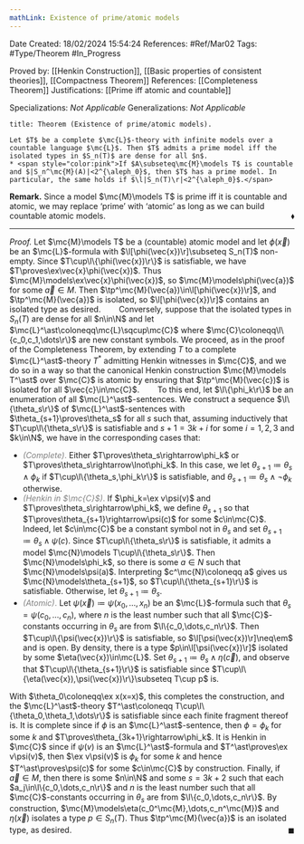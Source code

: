 ```yaml
---
mathLink: Existence of prime/atomic models
---
```


<div class="topSpace"></div>

Date Created: 18/02/2024 15:54:24
References: #Ref/Mar02
Tags: #Type/Theorem #In_Progress

Proved by: [[Henkin Construction]], [[Basic properties of consistent theories]], [[Compactness Theorem]]
References: [[Completeness Theorem]]
Justifications: [[Prime iff atomic and countable]]

Specializations: <i>Not Applicable</i>
Generalizations: <i>Not Applicable</i>

``` ad-Theorem
title: Theorem (Existence of prime/atomic models).

Let $T$ be a complete $\mc{L}$-theory with infinite models over a countable language $\mc{L}$. Then $T$ admits a prime model iff the isolated types in $S_n(T)$ are dense for all $n$.
* <span style="color:pink">If $A\subseteq\mc{M}\models T$ is countable and $|S_n^\mc{M}(A)|<2^{\aleph_0}$, then $T$ has a prime model. In particular, the same holds if $\l|S_n(T)\r|<2^{\aleph_0}$.</span>

```

<b>Remark.</b> Since a model $\mc{M}\models T$ is prime iff it is countable and atomic, we may replace ‘prime’ with ‘atomic’ as long as we can build countable atomic models.<span style="float:right;">$\blacklozenge$</span>

---

<i>Proof.</i> Let $\mc{M}\models T$ be a (countable) atomic model and let $\phi(\vec{x})$ be an $\mc{L}$-formula with $\l[\phi(\vec{x})\r]\subseteq S_n(T)$ non-empty. Since $T\cup\l\{\phi(\vec{x})\r\}$ is satisfiable, we have $T\proves\ex\vec{x}\phi(\vec{x})$. Thus $\mc{M}\models\ex\vec{x}\phi(\vec{x})$, so $\mc{M}\models\phi(\vec{a})$ for some $\vec{a}\in M$. Then $\tp^\mc{M}(\vec{a})\in\l[\phi(\vec{x})\r]$, and $\tp^\mc{M}(\vec{a})$ is isolated, so $\l[\phi(\vec{x})\r]$ contains an isolated type as desired.
&emsp;&emsp;Conversely, suppose that the isolated types in $S_n(T)$ are dense for all $n\in\N$ and let $\mc{L}^\ast\coloneqq\mc{L}\sqcup\mc{C}$ where $\mc{C}\coloneqq\l\{c_0,c_1,\dots\r\}$ are new constant symbols. We proceed, as in the proof of the Completeness Theorem, by extending $T$ to a complete $\mc{L}^\ast$-theory $T^\ast$ admitting Henkin witnesses in $\mc{C}$, and we do so in a way so that the canonical Henkin construction $\mc{M}\models T^\ast$ over $\mc{C}$ is atomic by ensuring that $\tp^\mc{M}(\vec{c})$ is isolated for all $\vec{c}\in\mc{C}$.
&emsp;&emsp;To this end, let $\l\{\phi_k\r\}$ be an enumeration of all $\mc{L}^\ast$-sentences. We construct a sequence $\l\{\theta_s\r\}$ of $\mc{L}^\ast$-sentences with $\theta_{s+1}\proves\theta_s$ for all $s$ such that, assuming inductively that $T\cup\l\{\theta_s\r\}$ is satisfiable and $s+1=3k+i$ for some $i=1,2,3$ and $k\in\N$, we have in the corresponding cases that:
* <span style="color:gray"><i>(Complete)</i>.</span> Either $T\proves\theta_s\rightarrow\phi_k$ or $T\proves\theta_s\rightarrow\lnot\phi_k$. In this case, we let $\theta_{s+1}\coloneqq\theta_s\land\phi_k$ if $T\cup\l\{\theta_s,\phi_k\r\}$ is satisfiable, and $\theta_{s+1}\coloneqq\theta_s\land\lnot\phi_k$ otherwise.
* <span style="color:gray"><i>(Henkin in $\mc{C}$)</i>.</span> If $\phi_k=\ex v\psi(v)$ and $T\proves\theta_s\rightarrow\phi_k$, we define $\theta_{s+1}$ so that $T\proves\theta_{s+1}\rightarrow\psi(c)$ for some $c\in\mc{C}$. Indeed, let $c\in\mc{C}$ be a constant symbol not in $\theta_s$ and set $\theta_{s+1}\coloneqq\theta_s\land\psi(c)$. Since $T\cup\l\{\theta_s\r\}$ is satisfiable, it admits a model $\mc{N}\models T\cup\l\{\theta_s\r\}$. Then $\mc{N}\models\phi_k$, so there is some $a\in N$ such that $\mc{N}\models\psi(a)$. Interpreting $c^\mc{N}\coloneqq a$ gives us $\mc{N}\models\theta_{s+1}$, so $T\cup\l\{\theta_{s+1}\r\}$ is satisfiable. Otherwise, let $\theta_{s+1}\coloneqq\theta_s$.
* <span style="color:gray"><i>(Atomic)</i>.</span> Let $\psi(\vec{x})\coloneqq\psi(x_0,\dots,x_n)$ be an $\mc{L}$-formula such that $\theta_s=\psi(c_0,\dots,c_n)$, where $n$ is the least number such that all $\mc{C}$-constants occurring in $\theta_s$ are from $\l\{c_0,\dots,c_n\r\}$. Then $T\cup\l\{\psi(\vec{x})\r\}$ is satisfiable, so $\l[\psi(\vec{x})\r]\neq\em$ and is open. By density, there is a type $p\in\l[\psi(\vec{x})\r]$ isolated by some $\eta(\vec{x})\in\mc{L}$. Set $\theta_{s+1}\coloneqq\theta_s\land\eta(\vec{c})$, and observe that $T\cup\l\{\theta_{s+1}\r\}$ is satisfiable since $T\cup\l\{\eta(\vec{x}),\psi(\vec{x})\r\}\subseteq T\cup p$ is.

With $\theta_0\coloneqq\ex x(x=x)$, this completes the construction, and the $\mc{L}^\ast$-theory $T^\ast\coloneqq T\cup\l\{\theta_0,\theta_1,\dots\r\}$ is satisfiable since each finite fragment thereof is. It is complete since if $\phi$ is an $\mc{L}^\ast$-sentence, then $\phi=\phi_k$ for some $k$ and $T\proves\theta_{3k+1}\rightarrow\phi_k$. It is Henkin in $\mc{C}$ since if $\psi(v)$ is an $\mc{L}^\ast$-formula and $T^\ast\proves\ex v\psi(v)$, then $\ex v\psi(v)$ is $\phi_k$ for some $k$ and hence $T^\ast\proves\psi(c)$ for some $c\in\mc{C}$ by construction. Finally, if $\vec{a}\in M$, then there is some $n\in\N$ and some $s=3k+2$ such that each $a_j\in\l\{c_0,\dots,c_n\r\}$ and $n$ is the least number such that all $\mc{C}$-constants occurring in $\theta_s$ are from $\l\{c_0,\dots,c_n\r\}$. By construction, $\mc{M}\models\eta(c_0^\mc{M},\dots,c_n^\mc{M})$ and $\eta(\vec{x})$ isolates a type $p\in S_n(T)$. Thus $\tp^\mc{M}(\vec{a})$ is an isolated type, as desired.<span style="float:right;">$\blacksquare$</span>
